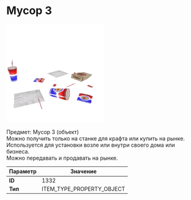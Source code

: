 # Мусор 3

![Item Image](../img/1332.webp?raw=true)

Предмет: Мусор 3 (объект)<br>Можно получить только на станке для крафта или купить на рынке.<br>Используется для установки возле или внутри своего дома или бизнеса.<br>Можно передавать и продавать на рынке.


| Параметр | Значение |
|----------|----------|
| **ID** | 1332 |
| **Тип** | ITEM_TYPE_PROPERTY_OBJECT |

